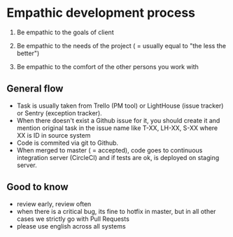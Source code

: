 Empathic development process
============================

1. Be empathic to the goals of client

2. Be empathic to the needs of the project ( = usually equal to "the less the better")

3. Be empathic to the comfort of the other persons you work with

General flow
------------

- Task is usually taken from Trello (PM tool) or LightHouse (issue tracker) or Sentry (exception tracker).
- When there doesn't exist a Github issue for it, you should create it and mention original task in the issue name like T-XX, LH-XX, S-XX where XX is ID in source system
- Code is commited via git to Github.
- When merged to master ( = accepted), code goes to continuous integration server (CircleCI) and if tests are ok, is deployed on staging server.

Good to know
---------------

- review early, review often
- when there is a critical bug, its fine to hotfix in master, but in all other cases we strictly go with Pull Requests
- please use english across all systems

